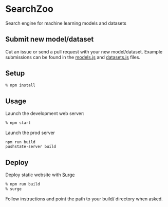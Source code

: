 SearchZoo
===========================

Search engine for machine learning models and datasets

Submit new model/dataset
------------------------

Cut an issue or send a pull request with your new model/dataset. Example submissions can be found in the [models.js](https://github.com/bfortuner/modelzoo/blob/master/src/models.js) and [datasets.js](https://github.com/bfortuner/modelzoo/blob/master/src/datasets.js) files.

Setup
-----

```sh
% npm install
```

Usage
-----

Launch the development web server:

```sh
% npm start
```

Launch the prod server

```
npm run build
pushstate-server build
```

Deploy
------

Deploy static website with [Surge](https://surge.sh/)

```sh
% npm run build
% surge
```

Follow instructions and point the path to your build/ directory when asked.

